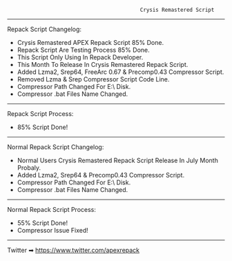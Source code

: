                                                Crysis Remastered Script
*************************************************************************************************
Repack Script Changelog:
- Crysis Remastered APEX Repack Script 85% Done.
- Repack Script Are Testing Process 85% Done.
- This Script Only Using In Repack Developer.
- This Month To Release In Crysis Remastered Repack Script.
- Added Lzma2, Srep64, FreeArc 0.67 & Precomp0.43 Compressor Script.
- Removed Lzma & Srep Compressor Script Code Line.
- Compressor Path Changed For E:\ Disk.
- Compressor .bat Files Name Changed.
*************************************************************************************************
 Repack Script Process:
- 85% Script Done!
**************************************************************************************************
Normal Repack Script Changelog:
- Normal Users Crysis Remastered Repack Script Release In July Month Probaly.
- Added Lzma2, Srep64 & Precomp0.43 Compressor Script.
- Compressor Path Changed For E:\ Disk.
- Compressor .bat Files Name Changed.
***************************************************************************************************
Normal Repack Script Process:
- 55% Script Done!
- Compressor Issue Fixed!
***************************************************************************************************

Twitter ➡ https://www.twitter.com/apexrepack
